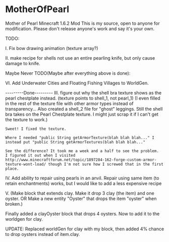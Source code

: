 MotherOfPearl
==============

Mother of Pearl Minecraft 1.6.2 Mod
<No link at this time>
This is my source, open to anyone for modification.
Please don't release anyone's work and say it's your own.


TODO:

I. Fix bow drawing animation (texture array?)

II. make recipe for shells not use an entire pearling knife, but only cause damage to knife.


Maybe Never TODO(Maybe after everything above is done):

VI. Add Underwater Cities and Floating Fishing Villages to WorldGen.


---------Done---------
III. figure out why the shell bra texture shows as the pearl chestplate instead. (texture points to shell_1, not pearl_1)
    (I even filled in the rest of the texture file with other armor types instead of transparency... Also created a shell_2
    file for "ghost" leggings. Still the shell bra takes on the Pearl Chestplate texture. I might just scrap it if I can't
    get the texture to work.)
	
	Sweet! I fixed the texture.
	
	Where I needed "public String getArmorTexture(blah blah blah..." I instead put "public String getArmorTextures(blah blah blah..."
	
	See the difference? It took me a week and a half to see the problem.
	I figured it out when I visited http://www.minecraftforum.net/topic/1897284-162-forge-custom-armor-texture-wont-load/ though I'm not sure how I screwed that in the first place.
	
IV. Add ability to repair using pearls in an anvil. Repair using same item (to retain enchantments) works, but I would like
    to add a less expensive recipe

V. (Make block that extends clay. Make it drop 3 clay (the item) and one oyster.
      OR
   Make a new entity "Oyster" that drops the item "oyster" when broken.)
   
   Finally added a clayOyster block that drops 4 oysters. Now to add it to the worldgen for clay.
   
   UPDATE: Replaced worldGen for clay with my block, then added 4% chance to drop oysters instead of item.clay.
